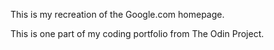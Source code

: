 This is my recreation of the Google.com homepage.

This is one part of my coding portfolio from The Odin Project.
